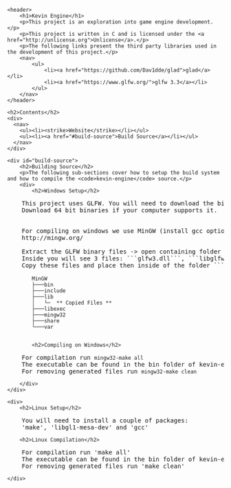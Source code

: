     <header>
        <h1>Kevin Engine</h1>
        <p>This project is an exploration into game engine development.</p>
        <p>This project is written in C and is licensed under the <a href="http://unlicense.org">Unlicense</a>.</p>
        <p>The following links present the third party libraries used in the development of this project.</p>
        <nav>
            <ul>
                <li><a href="https://github.com/Dav1dde/glad">glad</a></li>
                <li><a href="https://www.glfw.org/">glfw 3.3</a></li>
            </ul>
        </nav>
    </header>

    <h2>Contents</h2>
    <div>
      <nav>
        <ul><li><strike>Website</strike></li></ul>
        <ul><li><a href="#build-source">Build Source</a></li></ul>
      </nav>
    </div>

    <div id="build-source">
        <h2>Building Source</h2>
        <p>The following sub-sections cover how to setup the build system and how to compile the <code>kevin-engine</code> source.</p>
        <div>
            <h2>Windows Setup</h2>
<pre>
    This project uses GLFW. You will need to download the binaries from this following <a href="https://www.glfw.org/download.html">link</a>.
    Download 64 bit binaries if your computer supports it.

            
    For compiling on windows we use MinGW (install gcc options)
    http://mingw.org/
            
    Extract the GLFW binary files -> open containing folder ```lib-mingw-w64``` or ```lib-mingw32-w32```
    Inside you will see 3 files: ```glfw3.dll```, ```libglfw3.a``` and ```libglfw3dll.a```
    Copy these files and place then inside of the folder ```lib``` found inside of the MinGW installation path.
    <code>
        MinGW
        ├───bin                              
        ├───include                          
        ├───lib                              
        │   └─  ** Copied Files **                   
        ├───libexec 
        ├───mingw32
        ├───share
        └───var    
    </code>
</pre>
            <h2>Compiling on Windows</h2>
<pre>
    For compilation run <code>mingw32-make all</code>
    The executable can be found in the bin folder of kevin-engine <code>bin/kevin.exe</code>
    For removing generated files run <code>mingw32-make clean</code>
</pre>
        </div>
    </div>

    <div>
        <h2>Linux Setup</h2>

<pre>
    You will need to install a couple of packages:
    'make', 'libgl1-mesa-dev' and 'gcc'
</pre>
        <h2>Linux Compilation</h2>
<pre>
    For compilation run 'make all'
    The executable can be found in the bin folder of kevin-engine 'bin/kevin'
    For removing generated files run 'make clean'
</pre>
    </div>
